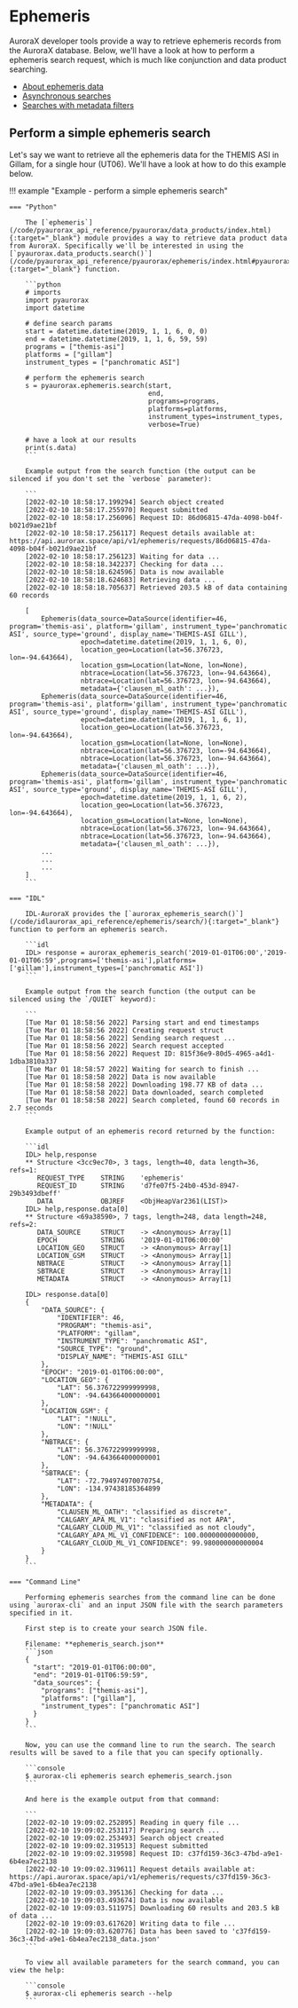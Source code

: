 # Ephemeris

AuroraX developer tools provide a way to retrieve ephemeris records from the AuroraX database. Below, we'll have a look at how to perform a ephemeris search request, which is much like conjunction and data product searching.

* [About ephemeris data](/about_the_data/categories/#ephemeris)
* [Asynchronous searches](/code/advanced_usage/asynchronous_search/)
* [Searches with metadata filters](/code/advanced_usage/searches_with_metadata_filters/)

## Perform a simple ephemeris search

Let's say we want to retrieve all the ephemeris data for the THEMIS ASI in Gillam, for a single hour (UT06). We'll have a look at how to do this example below.

!!! example "Example - perform a simple ephemeris search"

    === "Python"

        The [`ephemeris`](/code/pyaurorax_api_reference/pyaurorax/data_products/index.html){:target="_blank"} module provides a way to retrieve data product data from AuroraX. Specifically we'll be interested in using the [`pyaurorax.data_products.search()`](/code/pyaurorax_api_reference/pyaurorax/ephemeris/index.html#pyaurorax.ephemeris.search){:target="_blank"} function.

        ```python
        # imports
        import pyaurorax
        import datetime

        # define search params
        start = datetime.datetime(2019, 1, 1, 6, 0, 0)
        end = datetime.datetime(2019, 1, 1, 6, 59, 59)
        programs = ["themis-asi"]
        platforms = ["gillam"]
        instrument_types = ["panchromatic ASI"]

        # perform the ephemeris search
        s = pyaurorax.ephemeris.search(start,
                                       end,
                                       programs=programs,
                                       platforms=platforms,
                                       instrument_types=instrument_types,
                                       verbose=True)

        # have a look at our results
        print(s.data)
        ```

        Example output from the search function (the output can be silenced if you don't set the `verbose` parameter):

        ```
        [2022-02-10 18:58:17.199294] Search object created
        [2022-02-10 18:58:17.255970] Request submitted
        [2022-02-10 18:58:17.256096] Request ID: 86d06815-47da-4098-b04f-b021d9ae21bf
        [2022-02-10 18:58:17.256117] Request details available at: https://api.aurorax.space/api/v1/ephemeris/requests/86d06815-47da-4098-b04f-b021d9ae21bf
        [2022-02-10 18:58:17.256123] Waiting for data ...
        [2022-02-10 18:58:18.342237] Checking for data ...
        [2022-02-10 18:58:18.624596] Data is now available
        [2022-02-10 18:58:18.624683] Retrieving data ...
        [2022-02-10 18:58:18.705637] Retrieved 203.5 kB of data containing 60 records

        [
            Ephemeris(data_source=DataSource(identifier=46, program='themis-asi', platform='gillam', instrument_type='panchromatic ASI', source_type='ground', display_name='THEMIS-ASI GILL'),
                      epoch=datetime.datetime(2019, 1, 1, 6, 0), 
                      location_geo=Location(lat=56.376723, lon=-94.643664), 
                      location_gsm=Location(lat=None, lon=None), 
                      nbtrace=Location(lat=56.376723, lon=-94.643664), 
                      nbtrace=Location(lat=56.376723, lon=-94.643664), 
                      metadata={'clausen_ml_oath': ...}),
            Ephemeris(data_source=DataSource(identifier=46, program='themis-asi', platform='gillam', instrument_type='panchromatic ASI', source_type='ground', display_name='THEMIS-ASI GILL'),
                      epoch=datetime.datetime(2019, 1, 1, 6, 1), 
                      location_geo=Location(lat=56.376723, lon=-94.643664), 
                      location_gsm=Location(lat=None, lon=None), 
                      nbtrace=Location(lat=56.376723, lon=-94.643664), 
                      nbtrace=Location(lat=56.376723, lon=-94.643664), 
                      metadata={'clausen_ml_oath': ...}),
            Ephemeris(data_source=DataSource(identifier=46, program='themis-asi', platform='gillam', instrument_type='panchromatic ASI', source_type='ground', display_name='THEMIS-ASI GILL'),
                      epoch=datetime.datetime(2019, 1, 1, 6, 2), 
                      location_geo=Location(lat=56.376723, lon=-94.643664), 
                      location_gsm=Location(lat=None, lon=None), 
                      nbtrace=Location(lat=56.376723, lon=-94.643664), 
                      nbtrace=Location(lat=56.376723, lon=-94.643664), 
                      metadata={'clausen_ml_oath': ...}),
            ...
            ...
            ...
        ]
        ```

    === "IDL"

        IDL-AuroraX provides the [`aurorax_ephemeris_search()`](/code/idlaurorax_api_reference/ephemeris/search/){:target="_blank"} function to perform an ephemeris search.

        ```idl
        IDL> response = aurorax_ephemeris_search('2019-01-01T06:00','2019-01-01T06:59',programs=['themis-asi'],platforms=['gillam'],instrument_types=['panchromatic ASI'])
        ```

        Example output from the search function (the output can be silenced using the `/QUIET` keyword):

        ```
        [Tue Mar 01 18:58:56 2022] Parsing start and end timestamps
        [Tue Mar 01 18:58:56 2022] Creating request struct
        [Tue Mar 01 18:58:56 2022] Sending search request ...
        [Tue Mar 01 18:58:56 2022] Search request accepted
        [Tue Mar 01 18:58:56 2022] Request ID: 815f36e9-80d5-4965-a4d1-1dba3810a337
        [Tue Mar 01 18:58:57 2022] Waiting for search to finish ...
        [Tue Mar 01 18:58:58 2022] Data is now available
        [Tue Mar 01 18:58:58 2022] Downloading 198.77 KB of data ...
        [Tue Mar 01 18:58:58 2022] Data downloaded, search completed
        [Tue Mar 01 18:58:58 2022] Search completed, found 60 records in 2.7 seconds
        ```

        Example output of an ephemeris record returned by the function:

        ```idl
        IDL> help,response
        ** Structure <3cc9ec70>, 3 tags, length=40, data length=36, refs=1:
           REQUEST_TYPE    STRING    'ephemeris'
           REQUEST_ID      STRING    'd7fe07f5-24b0-453d-8947-29b3493dbeff'
           DATA            OBJREF    <ObjHeapVar2361(LIST)>
        IDL> help,response.data[0]
        ** Structure <69a38590>, 7 tags, length=248, data length=248, refs=2:
           DATA_SOURCE     STRUCT    -> <Anonymous> Array[1]
           EPOCH           STRING    '2019-01-01T06:00:00'
           LOCATION_GEO    STRUCT    -> <Anonymous> Array[1]
           LOCATION_GSM    STRUCT    -> <Anonymous> Array[1]
           NBTRACE         STRUCT    -> <Anonymous> Array[1]
           SBTRACE         STRUCT    -> <Anonymous> Array[1]
           METADATA        STRUCT    -> <Anonymous> Array[1]

        IDL> response.data[0]
        {
            "DATA_SOURCE": {
                "IDENTIFIER": 46,
                "PROGRAM": "themis-asi",
                "PLATFORM": "gillam",
                "INSTRUMENT_TYPE": "panchromatic ASI",
                "SOURCE_TYPE": "ground",
                "DISPLAY_NAME": "THEMIS-ASI GILL"
            },
            "EPOCH": "2019-01-01T06:00:00",
            "LOCATION_GEO": {
                "LAT": 56.376722999999998,
                "LON": -94.643664000000001
            },
            "LOCATION_GSM": {
                "LAT": "!NULL",
                "LON": "!NULL"
            },
            "NBTRACE": {
                "LAT": 56.376722999999998,
                "LON": -94.643664000000001
            },
            "SBTRACE": {
                "LAT": -72.794974970070754,
                "LON": -134.97438185364899
            },
            "METADATA": {
                "CLAUSEN_ML_OATH": "classified as discrete",
                "CALGARY_APA_ML_V1": "classified as not APA",
                "CALGARY_CLOUD_ML_V1": "classified as not cloudy",
                "CALGARY_APA_ML_V1_CONFIDENCE": 100.00000000000000,
                "CALGARY_CLOUD_ML_V1_CONFIDENCE": 99.980000000000004
            }
        }
        ```

    === "Command Line"

        Performing ephemeris searches from the command line can be done using `aurorax-cli` and an input JSON file with the search parameters specified in it.

        First step is to create your search JSON file.

        Filename: **ephemeris_search.json**
        ```json
        {
          "start": "2019-01-01T06:00:00",
          "end": "2019-01-01T06:59:59",
          "data_sources": {
            "programs": ["themis-asi"],
            "platforms": ["gillam"],
            "instrument_types": ["panchromatic ASI"]
          }
        }
        ```

        Now, you can use the command line to run the search. The search results will be saved to a file that you can specify optionally.

        ```console
        $ aurorax-cli ephemeris search ephemeris_search.json
        ```

        And here is the example output from that command:

        ```
        [2022-02-10 19:09:02.252895] Reading in query file ...
        [2022-02-10 19:09:02.253117] Preparing search ...
        [2022-02-10 19:09:02.253493] Search object created
        [2022-02-10 19:09:02.319513] Request submitted
        [2022-02-10 19:09:02.319598] Request ID: c37fd159-36c3-47bd-a9e1-6b4ea7ec2138
        [2022-02-10 19:09:02.319611] Request details available at: https://api.aurorax.space/api/v1/ephemeris/requests/c37fd159-36c3-47bd-a9e1-6b4ea7ec2138
        [2022-02-10 19:09:03.395136] Checking for data ...
        [2022-02-10 19:09:03.493674] Data is now available
        [2022-02-10 19:09:03.511975] Downloading 60 results and 203.5 kB of data ...
        [2022-02-10 19:09:03.617620] Writing data to file ...
        [2022-02-10 19:09:03.620776] Data has been saved to 'c37fd159-36c3-47bd-a9e1-6b4ea7ec2138_data.json'
        ```

        To view all available parameters for the search command, you can view the help:

        ```console
        $ aurorax-cli ephemeris search --help
        ```
